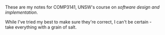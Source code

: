 These are my notes for COMP3141, UNSW's course on *software design and implementation*.

While I've tried my best to make sure they're correct, I can't be certain - take everything with a grain of salt.
